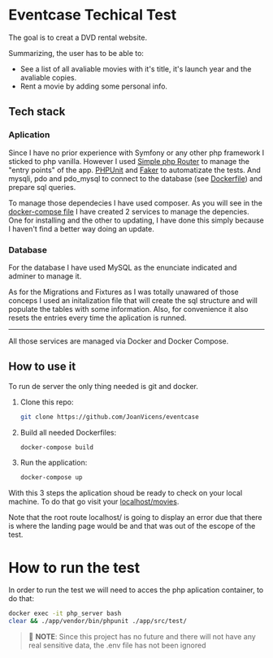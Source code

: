 # Eventcase Techical Test

The goal is to creat a DVD rental website.

Summarizing, the user has to be able to:
* See a list of all avaliable movies with it's title, it's launch year and the avaliable copies.
* Rent a movie by adding some personal info.

## Tech stack

### Aplication
Since I have no prior experience with Symfony or any other php framework I sticked to php vanilla. However I used [Simple php Router](https://github.com/skipperbent/simple-php-router) to manage the "entry points" of the app. [PHPUnit](https://phpunit.de/) and [Faker](https://fakerphp.github.io/) to automatizate the tests. And mysqli, pdo and pdo_mysql to connect to the database (see [Dockerfile](./docker/php/Dockerfile)) and prepare sql queries.

To manage those dependecies I have used composer. As you will see in the [docker-compse file](./docker-compose.yml) I have created 2 services to manage the depencies. One for installing and the other to updating, I have done this simply because I haven't find a better way doing an update.

### Database
For the database I have used MySQL as the enunciate indicated and adminer to manage it.

As for the Migrations and Fixtures as I was totally unawared of those conceps I used an initalization file that will create the sql structure and will populate the tables with some information. Also, for convenience it also resets the entries every time the aplication is runned.

---

All those services are managed via Docker and Docker Compose.


## How to use it

To run de server the only thing needed is git and docker.

1. Clone this repo:
    ``` bash
    git clone https://github.com/JoanVicens/eventcase
    ```

2. Build all needed Dockerfiles:
    ``` bash
    docker-compose build
    ```

3. Run the application:
    ``` bash
    docker-compose up
    ```

With this 3 steps the aplication shoud be ready to check on your local machine. To do that go visit your [localhost/movies](http://localhost/movies).

Note that the root route localhost/ is going to display an error due that there is where the landing page would be and that was out of the escope of the test.

# How to run the test

In order to run the test we will need to acces the php aplication container, to do that:

``` bash
docker exec -it php_server bash
clear && ./app/vendor/bin/phpunit ./app/src/test/
```

> :pushpin: **NOTE**: Since this project has no future and there will not have any real sensitive data, the .env file has not been ignored